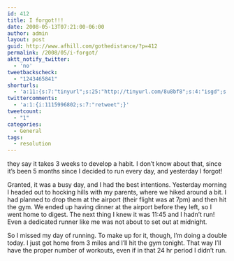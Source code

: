 ```yaml
---
id: 412
title: I forgot!!!
date: 2008-05-13T07:21:00-06:00
author: admin
layout: post
guid: http://www.afhill.com/gothedistance/?p=412
permalink: /2008/05/i-forgot/
aktt_notify_twitter:
  - 'no'
tweetbackscheck:
  - "1243465841"
shorturls:
  - 'a:11:{s:7:"tinyurl";s:25:"http://tinyurl.com/8u8bf8";s:4:"isgd";s:17:"http://is.gd/fhgJ";s:5:"bitly";s:18:"http://bit.ly/RCMo";s:5:"snipr";s:22:"http://snipr.com/9s2b3";s:5:"snurl";s:22:"http://snurl.com/9s2b3";s:7:"snipurl";s:24:"http://snipurl.com/9s2b3";s:4:"trim";s:17:"http://tr.im/463n";s:5:"adjix";s:207:"(10 Jan 2008 temporary restriction: API requires valid partnerID or partnerEmail key in request. Contact us if this affects you.) Invalid Adjix request. API documentation @ http://web.adjix.com/AdjixAPI.html";s:4:"advu";s:203:"(10 Jan 2008 temporary restriction: API requires valid partnerID or partnerEmail key in request. Contact us if this affects you.) Invalid Adjix request. API documentation @ http://web.ad.vu/AdjixAPI.html";s:4:"zima";s:19:"http://zi.ma/aad077";s:9:"permalink";s:53:"http://www.afhill.com/gothedistance/2008/05/i-forgot/";}'
twittercomments:
  - 'a:1:{i:1115996802;s:7:"retweet";}'
tweetcount:
  - "1"
categories:
  - General
tags:
  - resolution
---
```

they say it takes 3 weeks to develop a habit. I don&#8217;t know about that, since it&#8217;s been 5 months since I decided to run every day, and yesterday I forgot!

Granted, it was a busy day, and I had the best intentions. Yesterday morning I headed out to hocking hills with my parents, where we hiked around a bit. I had planned to drop them at the airport (their flight was at 7pm) and then hit the gym. We ended up having dinner at the airport before they left, so I went home to digest. The next thing I knew it was 11:45 and I hadn&#8217;t run! Even a dedicated runner like me was not about to set out at midnight. 

So I missed my day of running. To make up for it, though, I&#8217;m doing a double today. I just got home from 3 miles and I&#8217;ll hit the gym tonight. That way I&#8217;ll have the proper number of workouts, even if in that 24 hr period I didn&#8217;t run.